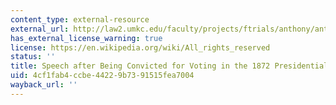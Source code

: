 ```yaml
---
content_type: external-resource
external_url: http://law2.umkc.edu/faculty/projects/ftrials/anthony/anthonyaddress.html
has_external_license_warning: true
license: https://en.wikipedia.org/wiki/All_rights_reserved
status: ''
title: Speech after Being Convicted for Voting in the 1872 Presidential Election
uid: 4cf1fab4-ccbe-4422-9b73-91515fea7004
wayback_url: ''
---
```

